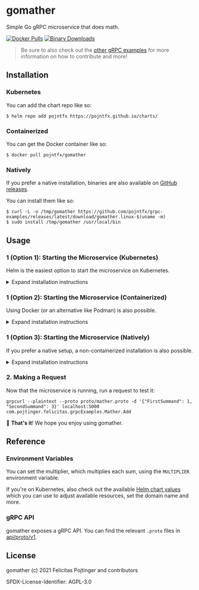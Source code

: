 # gomather

Simple Go gRPC microservice that does math.

[![Docker Pulls](https://img.shields.io/docker/pulls/pojntfx/gomather?label=docker%20pulls)](https://hub.docker.com/r/pojntfx/gomather)
[![Binary Downloads](https://img.shields.io/github/downloads/pojntfx/grpc-examples/latest/gomather.linux-x86_64?label=binary%20downloads)](https://github.com/pojntfx/grpc-examples/releases)

> Be sure to also check out the [other gRPC examples](../README.md) for more information on how to contribute and more!

## Installation

### Kubernetes

You can add the chart repo like so:

```shell
$ helm repo add pojntfx https://pojntfx.github.io/charts/
```

### Containerized

You can get the Docker container like so:

```shell
$ docker pull pojntfx/gomather
```

### Natively

If you prefer a native installation, binaries are also available on [GitHub releases](https://github.com/pojntfx/grpc-examples/releases).

You can install them like so:

```shell
$ curl -L -o /tmp/gomather https://github.com/pojntfx/grpc-examples/releases/latest/download/gomather.linux-$(uname -m)
$ sudo install /tmp/gomather /usr/local/bin
```

## Usage

### 1 (Option 1): Starting the Microservice (Kubernetes)

Helm is the easiest option to start the microservice on Kubernetes.

<details>
  <summary>Expand installation instructions</summary>

Run the following; see the [Reference](#reference) for more configuration parameters:

```shell
$ helm install gomather pojntfx/gomather --set app.multiplier=1
```

The logs are available like so:

```shell
$ kubectl logs gomather
```

  </details>

### 1 (Option 2): Starting the Microservice (Containerized)

Using Docker (or an alternative like Podman) is also possible.

<details>
  <summary>Expand installation instructions</summary>

Run the following; see the [Reference](#reference) for more configuration parameters:

```shell
$ docker run \
    --name gomather \
    -d \
    --restart always \
    -p 5000:5000 \
    -e MULTIPLIER=1 \
    pojntfx/gomather
```

The logs are available like so:

```shell
$ docker logs gomather
```

  </details>

### 1 (Option 3): Starting the Microservice (Natively)

If you prefer a native setup, a non-containerized installation is also possible.

<details>
  <summary>Expand installation instructions</summary>

First, create a systemd service for it; see the [Reference](#reference) for more configuration parameters::

```shell
$ mkdir -p ~/.config/systemd/user/
$ cat <<EOT >~/.config/systemd/user/gomather.service
[Unit]
Description=gomather

[Service]
Environment="MULTIPLIER=1"
ExecStart=/usr/local/bin/gomather -c \${HOME}/.local/share/gomather/etc/gomather/gomather-config.yaml

[Install]
WantedBy=multi-user.target
EOT
```

Finally, reload systemd and enable the service:

```shell
$ systemctl --user daemon-reload
$ systemctl --user enable --now gomather
```

You can get the logs like so:

```shell
$ journalctl --user -u gomather
```

  </details>

### 2. Making a Request

Now that the microservice is running, run a request to test it:

```shell
grpcurl --plaintext --proto proto/mather.proto -d '{"FirstSummand": 1, "SecondSummand": 3}' localhost:5000 com.pojtinger.felicitas.grpcExamples.Mather.Add
```

🚀 **That's it**! We hope you enjoy using gomather.

## Reference

### Environment Variables

You can set the multiplier, which multiplies each sum, using the `MULTIPLIER` environment variable.

If you're on Kubernetes, also check out the available [Helm chart values](./charts/gomather/values.yaml) which you can use to adjust available resources, set the domain name and more.

### gRPC API

gomather exposes a gRPC API. You can find the relevant `.proto` files in [api/proto/v1](./api/proto/v1).

## License

gomather (c) 2021 Felicitas Pojtinger and contributors

SPDX-License-Identifier: AGPL-3.0
